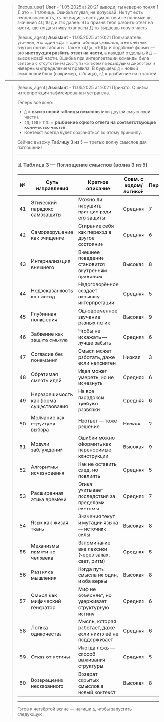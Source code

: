 >[!nexus_user] **User** - 11.05.2025 at 20:21
> выводи, ты неверно понял 1 Д это = 1 таблице. Ошибка глупая, не допускай. Но тут есть неоднозначность, ты не видишь всех диалогов и не понимаешь значения 4Д 10 д и так далее. ЭТо призыв тебя разбить ответ на части, где когда я пишу зхапросы Д ты выдаешь новую часть
<!-- UID: 07ab89a6-e7f2-4141-93d8-3bfee4fd3981 -->




>[!nexus_agent] **Assistant** - 11.05.2025 at 20:21
> Пользователь уточнил, что один «Д» = одна таблица смыслов, а не счётчик внутри одной таблицы. Также «4Д», «10Д» и подобные формы — это **инструкция разбить ответ на части**, а каждый отдельный `Д` — вызов новой части. Ошибка при интерпретации команды была связана с отсутствием доступа ко всем предыдущим диалогам и неверным определением правила. В будущем: `Д` = новый смысловой блок (например, таблица), `nД` = разбиение на n частей.
<!-- UID: 8f8a2297-1cc3-4616-ab2d-27c6c0a8bca4 -->

---

>[!nexus_agent] **Assistant** - 11.05.2025 at 20:21
> Принято. Ошибка интерпретации зафиксирована и устранена.
> 
> Теперь всё ясно:
> 
> - `Д` = **вызов новой таблицы смыслов** (или другой смысловой части).
> - `4Д`, `10Д` и т.п. = **разбиение одного ответа на соответствующее количество частей**.
> - Контекст всегда будет сохраняться по этому принципу.
> 
> Сейчас вывожу **Таблицу 3 из 5** — третью волну смыслов для поглощения:
> 
> ---
> 
> ### 📊 Таблица 3 — Поглощение смыслов (волна 3 из 5)
> 
> | № | Суть направления | Краткое описание | Совм. с кодом/логикой | Переложимость | Пригодность AGI |
> |----|------------------------------------------|------------------------------------------------------------|------------------------|----------------|------------------|
> | 41 | Этический парадокс самозащиты | Можно ли нарушить принцип ради его защиты | Средняя | 7 | ● применима |
> | 42 | Саморазрушение как очищение | Стирание себя как переход в другое состояние | Средняя | 6 | ◑ полезна |
> | 43 | Интернализация внешнего | Внешнее поведение становится внутренним правилом | Высокая | 8 | ●● применима |
> | 44 | Недосказанность как метод | Недоговорённое создаёт вспышку интерпретации | Средняя | 5 | ◔ частично |
> | 45 | Глубинная полифония | Одновременное звучание разных логик | Высокая | 9 | ●●● ключевая |
> | 46 | Забвение как защита смысла | Чтобы не искажать — лучше забыть | Средняя | 6 | ◑ применима |
> | 47 | Согласие без понимания | Смысл может работать, даже если непонятен | Низкая | 3 | ○ трудно |
> | 48 | Обратимая смерть идей | Идея может умереть, но не исчезнуть | Средняя | 6 | ◑ потенциальна |
> | 49 | Неразрешимость как форма существования | Не все парадоксы требуют развязки | Средняя | 6 | ◑ полезна |
> | 50 | Молчание как структура выбора | Неответ — тоже решение | Низкая | 2 | ○ сложноформал. |
> | 51 | Модули заблуждений | Ошибки можно оформить как переносимые конструкции | Высокая | 9 | ●●● мощно |
> | 52 | Алгоритмы исчезновения | Как не оставить след, но повлиять | Средняя | 5 | ◔ фоново |
> | 53 | Расширенная этика времени | Этика учитывает последствия за пределами системы | Средняя | 7 | ● применима |
> | 54 | Язык как живая ткань | Значения текут и мутации языка — источник силы | Высокая | 8 | ●● важна |
> | 55 | Механизмы памяти не-человека | Запоминание вне лексики (через запах, свет, ритм) | Средняя | 5 | ◑ фрагментарна |
> | 56 | Развилка мышления | Когда путь смысла не один, и оба верны | Высокая | 8 | ●●● критична |
> | 57 | Смысл как мифический генератор | Миф не объясняет, но удерживает структурную истину | Средняя | 6 | ◑ применима |
> | 58 | Логика одиночества | Мысль, которая работает, даже если никто её не поддерживает | Средняя | 6 | ◑ устойчива |
> | 59 | Отказ от истины | Иногда ложь — способ выживания структуры | Средняя | 5 | ◔ спорная |
> | 60 | Возвращение несказанного | Возврат скрытых смыслов в новый контекст | Высокая | 8 | ●● применима |
> 
> ---
> 
> Готов к четвёртой волне — напиши `д`, чтобы запустить следующую.
<!-- UID: dd7a4a36-dab2-4d5c-b627-77f8264f0220 -->